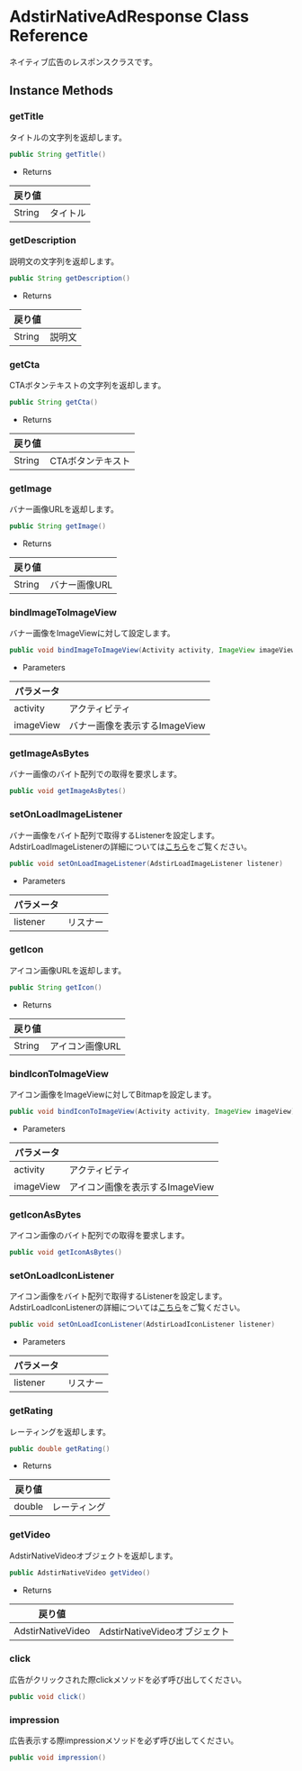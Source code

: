 # AdstirNativeAdResponse Class Reference

ネイティブ広告のレスポンスクラスです。  

## Instance Methods

### getTitle
タイトルの文字列を返却します。
```java
public String getTitle()
```

* Returns

|戻り値||
|---|---|
|String|タイトル|


### getDescription
説明文の文字列を返却します。
```java
public String getDescription()
```

* Returns

|戻り値||
|---|---|
|String|説明文|

### getCta
CTAボタンテキストの文字列を返却します。
```java
public String getCta()
```

* Returns

|戻り値||
|---|---|
|String|CTAボタンテキスト|

### getImage
バナー画像URLを返却します。
```java
public String getImage()
```

* Returns

|戻り値||
|---|---|
|String|バナー画像URL|

### bindImageToImageView
バナー画像をImageViewに対して設定します。
```java
public void bindImageToImageView(Activity activity, ImageView imageView)
```

* Parameters

|パラメータ||
|---|---|
|activity|アクティビティ|
|imageView|バナー画像を表示するImageView|

### getImageAsBytes
バナー画像のバイト配列での取得を要求します。
```java
public void getImageAsBytes()
```

### setOnLoadImageListener
バナー画像をバイト配列で取得するListenerを設定します。  
AdstirLoadImageListenerの詳細については[こちら](AdstirLoadImageListener-Interface-Reference.md)をご覧ください。
```java
public void setOnLoadImageListener(AdstirLoadImageListener listener)
```

* Parameters

|パラメータ||
|---|---|
|listener|リスナー|

### getIcon
アイコン画像URLを返却します。
```java
public String getIcon()
```

* Returns

|戻り値||
|---|---|
|String|アイコン画像URL|

### bindIconToImageView
アイコン画像をImageViewに対してBitmapを設定します。
```java
public void bindIconToImageView(Activity activity, ImageView imageView)
```

* Parameters

|パラメータ||
|---|---|
|activity|アクティビティ|
|imageView|アイコン画像を表示するImageView|

### getIconAsBytes
アイコン画像のバイト配列での取得を要求します。
```java
public void getIconAsBytes()
```


### setOnLoadIconListener
アイコン画像をバイト配列で取得するListenerを設定します。  
AdstirLoadIconListenerの詳細については[こちら](AdstirLoadIconListener-Interface-Reference.md)をご覧ください。
```java
public void setOnLoadIconListener(AdstirLoadIconListener listener)
```

* Parameters

|パラメータ||
|---|---|
|listener|リスナー|

### getRating
レーティングを返却します。
```java
public double getRating()
```

* Returns

|戻り値||
|---|---|
|double|レーティング|

### getVideo
AdstirNativeVideoオブジェクトを返却します。
```java
public AdstirNativeVideo getVideo()
```

* Returns

|戻り値||
|---|---|
|AdstirNativeVideo|AdstirNativeVideoオブジェクト|

### click
広告がクリックされた際clickメソッドを必ず呼び出してください。
```java
public void click()
```

### impression
広告表示する際impressionメソッドを必ず呼び出してください。
```java
public void impression()
```